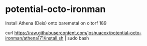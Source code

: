 potential-octo-ironman
======================

Install Athena (Deis) onto baremetal on oltorf 189

curl https://raw.githubusercontent.com/joshuacox/potential-octo-ironman/athena171/install.sh | sudo bash
